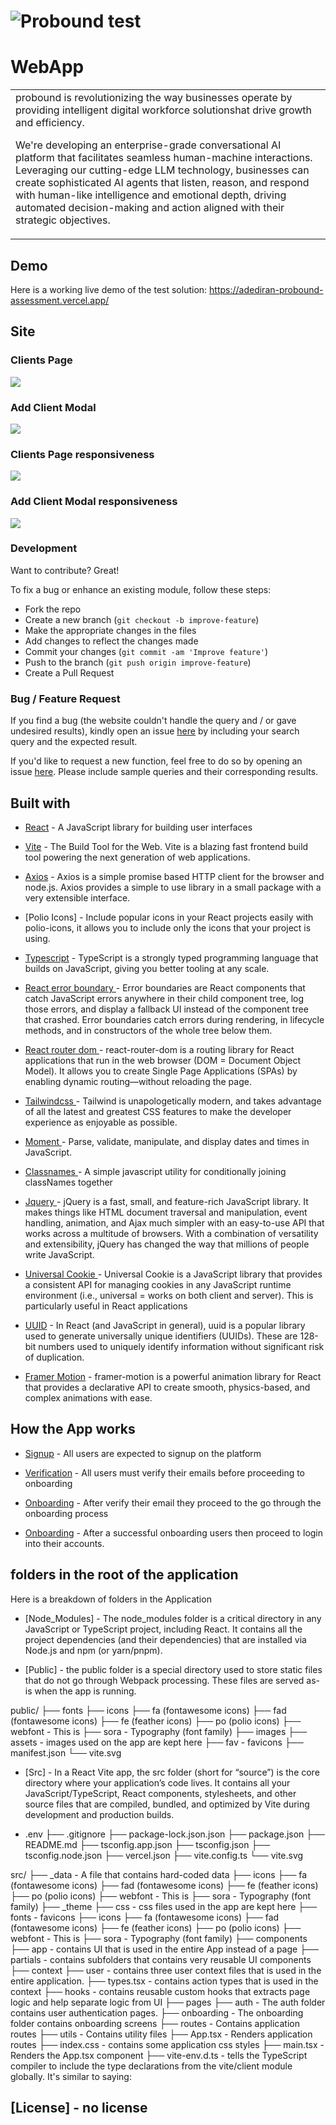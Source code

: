 # ![Probound test](https://github.com/stephenkayade/probound-assessment/blob/master/public/images/clients-page.png)
# WebApp
<table>
<tr>
<td>
   probound is revolutionizing the way businesses operate by providing intelligent digital workforce solutionshat drive growth and efficiency.

We're developing an enterprise-grade conversational AI platform that facilitates seamless human-machine interactions. Leveraging our cutting-edge LLM technology, businesses can create sophisticated AI agents that listen, reason, and respond with human-like intelligence and emotional depth, driving automated decision-making and action aligned with their strategic objectives.
</td>
</tr>
</table>


## Demo
Here is a working live demo of the test solution:  https://adediran-probound-assessment.vercel.app/


## Site

### Clients Page

![](https://github.com/stephenkayade/probound-assessment/blob/master/public/images/clients-page.png)

### Add Client Modal

![](https://github.com/stephenkayade/probound-assessment/blob/master/public/images/add-client-modal.png)

### Clients Page responsiveness
![](https://github.com/stephenkayade/probound-assessment/blob/master/public/images/responsive-clients-page.png)

### Add Client Modal responsiveness

![](https://github.com/stephenkayade/probound-assessment/blob/master/public/images/responsive-add-client-modal.png)

### Development
Want to contribute? Great!

To fix a bug or enhance an existing module, follow these steps:

- Fork the repo
- Create a new branch (`git checkout -b improve-feature`)
- Make the appropriate changes in the files
- Add changes to reflect the changes made
- Commit your changes (`git commit -am 'Improve feature'`)
- Push to the branch (`git push origin improve-feature`)
- Create a Pull Request 

### Bug / Feature Request

If you find a bug (the website couldn't handle the query and / or gave undesired results), kindly open an issue [here](https://github.com/stephenkayade/probound-assessment/issues) by including your search query and the expected result.

If you'd like to request a new function, feel free to do so by opening an issue [here](https://github.com/stephenkayade/probound-assessment/issues). Please include sample queries and their corresponding results.


## Built with 


- [React](https://react.dev/) - A JavaScript library for building user interfaces

- [Vite](https://vite.dev/) - The Build Tool for the Web. Vite is a blazing fast frontend build tool powering the next generation of web applications.


- [Axios](https://axios-http.com/) - Axios is a simple promise based HTTP client for the browser and node.js. Axios provides a simple to use library in a small package with a very extensible interface.

- [Polio Icons] - Include popular icons in your React projects easily with polio-icons, it allows you to include only the icons that your project is using.

- [Typescript](https://www.typescriptlang.org/) - TypeScript is a strongly typed programming language that builds on JavaScript, giving you better tooling at any scale.

- [React error boundary ](https://legacy.reactjs.org/docs/error-boundaries.html) - Error boundaries are React components that catch JavaScript errors anywhere in their child component tree, log those errors, and display a fallback UI instead of the component tree that crashed. Error boundaries catch errors during rendering, in lifecycle methods, and in constructors of the whole tree below them.

- [React router dom ](https://www.npmjs.com/package/react-router-dom) - react-router-dom is a routing library for React applications that run in the web browser (DOM = Document Object Model). It allows you to create Single Page Applications (SPAs) by enabling dynamic routing—without reloading the page.

- [Tailwindcss ](https://tailwindcss.com/) - Tailwind is unapologetically modern, and takes advantage of all the latest and greatest CSS features to make the developer experience as enjoyable as possible.

- [Moment ](https://momentjs.com/) - Parse, validate, manipulate, and display dates and times in JavaScript.

- [Classnames ](https://jedwatson.github.io/classnames/) - A simple javascript utility for conditionally joining classNames together

- [Jquery ](https://jquery.com/) - jQuery is a fast, small, and feature-rich JavaScript library. It makes things like HTML document traversal and manipulation, event handling, animation, and Ajax much simpler with an easy-to-use API that works across a multitude of browsers. With a combination of versatility and extensibility, jQuery has changed the way that millions of people write JavaScript.

- [Universal Cookie ](https://www.npmjs.com/package/universal-cookie) - Universal Cookie is a JavaScript library that provides a consistent API for managing cookies in any JavaScript runtime environment (i.e., universal = works on both client and server). This is particularly useful in React applications

- [UUID](https://www.npmjs.com/package/uuid) - In React (and JavaScript in general), uuid is a popular library used to generate universally unique identifiers (UUIDs). These are 128-bit numbers used to uniquely identify information without significant risk of duplication.

- [Framer Motion](https://motion.dev/) - framer-motion is a powerful animation library for React that provides a declarative API to create smooth, physics-based, and complex animations with ease.


## How the App works

- [Signup](https://motion.dev/) - All users are expected to signup on the platform

- [Verification](https://motion.dev/) - All users must verify their emails before proceeding to onboarding

- [Onboarding](https://motion.dev/) - After verify their email they proceed to the go through the onboarding process

- [Onboarding](https://motion.dev/) - After a successful onboarding users then proceed to login into their accounts.


## folders in the root of the application
Here is a breakdown of folders in the Application
- [Node_Modules] - The node_modules folder is a critical directory in any JavaScript or TypeScript project, including React. It contains all the project dependencies (and their dependencies) that are installed via Node.js and npm (or yarn/pnpm).

- [Public] - the public folder is a special directory used to store static files that do not go through Webpack processing. These files are served as-is when the app is running.

public/
├── fonts
  ├── icons
    ├── fa (fontawesome icons)
    ├── fad (fontawesome icons)
    ├── fe (feather icons)
    ├── po (polio icons)
  ├── webfont - This is 
    ├── sora - Typography (font family)
├── images
  ├── assets - images used on the app are kept here
  ├── fav - favicons
├── manifest.json
└── vite.svg

- [Src] - In a React Vite app, the src folder (short for “source”) is the core directory where your application’s code lives. It contains all your JavaScript/TypeScript, React components, stylesheets, and other source files that are compiled, bundled, and optimized by Vite during development and production builds.

- .env
├── .gitignore
├── package-lock.json.json
├── package.json
├── README.md
├── tsconfig.app.json
├── tsconfig.json
├── tsconfig.node.json
├── vercel.json
├── vite.config.ts
└── vite.svg

src/
├── _data - A file that contains hard-coded data
  ├── icons
    ├── fa (fontawesome icons)
    ├── fad (fontawesome icons)
    ├── fe (feather icons)
    ├── po (polio icons)
  ├── webfont - This is 
    ├── sora - Typography (font family)
├── _theme
  ├── css - css files used in the app are kept here
  ├── fonts - favicons
    ├── icons
    ├── fa (fontawesome icons)
    ├── fad (fontawesome icons)
    ├── fe (feather icons)
    ├── po (polio icons)
  ├── webfont - This is 
    ├── sora - Typography (font family)
├── components
  ├── app - contains UI that is used in the entire App instead of a page
  ├── partials - contains subfolders that contains very reusable UI components
├── context
  ├── user - contains three user context files that is used in the entire application.
  ├── types.tsx - contains action types that is used in the context
├── hooks - contains reusable custom hooks that extracts page logic and help separate logic from UI
├── pages
  ├── auth - The auth folder contains user authentication pages.
  ├── onboarding - The onboarding folder contains onboarding screens
├── routes - Contains application routes
├── utils - Contains utility files
├── App.tsx - Renders application routes
├── index.css - contains some application css styles
├── main.tsx - Renders the App.tsx component
├── vite-env.d.ts - tells the TypeScript compiler to include the type declarations from the vite/client module globally. It's similar to saying:

## [License] - no license
